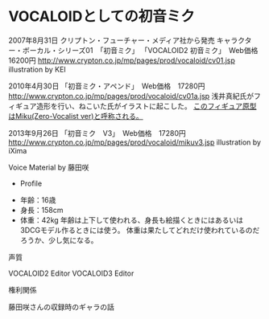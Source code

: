 # VOCALOIDとしての初音ミク

2007年8月31日
クリプトン・フューチャー・メディア社から発売
キャラクター・ボーカル・シリーズ01　「初音ミク」
「VOCALOID2 初音ミク」　Web価格　16200円
http://www.crypton.co.jp/mp/pages/prod/vocaloid/cv01.jsp
illustration by KEI


2010年4月30日
「初音ミク・アペンド」　Web価格　17280円
http://www.crypton.co.jp/mp/pages/prod/vocaloid/cv01a.jsp
浅井真紀氏がフィギュア造形を行い、ねこいた氏がイラストに起こした。
[このフィギュア原型はMiku(Zero-Vocalist ver)と呼称される。](http://ascii.jp/elem/000/000/518/518284/)

2013年9月26日
「初音ミク　V3」　Web価格　17280円
http://www.crypton.co.jp/mp/pages/prod/vocaloid/mikuv3.jsp
illustration by iXima

Voice Material  by 藤田咲


* Profile
- 年齢：16歳
- 身長：158cm
- 体重：42kg
年齢は上下して使われる、身長も絵描くときにはあるいは3DCGモデル作るときには使う。
体重は果たしてどれだけ使われているのだろうか、少し気になる。


声質


VOCALOID2 Editor
VOCALOID3 Editor



権利関係

藤田咲さんの収録時のギャラの話

